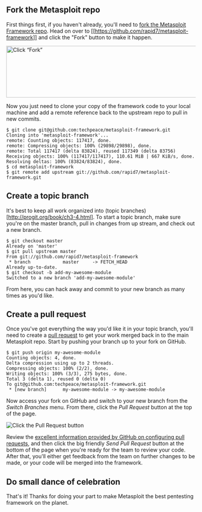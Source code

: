 ## Fork the Metasploit repo

First things first, if you haven't already, you'll need to [fork the Metasploit Framework repo](http://help.github.com/fork-a-repo/). Head on over to [[https://github.com/rapid7/metasploit-framework]] and click the "Fork" button to make it happen.

<img src="http://help.github.com/images/bootcamp/bootcamp_3_fork.jpg" width="558" height="137" alt="Click &ldquo;Fork&rdquo;"  />

Now you just need to clone your copy of the framework code to your local machine and add a remote reference back to the upstream repo to pull in new commits.

```console
$ git clone git@github.com:techpeace/metasploit-framework.git
Cloning into 'metasploit-framework'...
remote: Counting objects: 117417, done.
remote: Compressing objects: 100% (29898/29898), done.
remote: Total 117417 (delta 83824), reused 117349 (delta 83756)
Receiving objects: 100% (117417/117417), 110.61 MiB | 667 KiB/s, done.
Resolving deltas: 100% (83824/83824), done.
$ cd metasploit-framework
$ git remote add upstream git://github.com/rapid7/metasploit-framework.git
```

## Create a topic branch

It's best to keep all work organized into (topic branches)[http://progit.org/book/ch3-4.html]. To start a topic branch, make sure you're on the master branch, pull in changes from up stream, and check out a new branch.

```console
$ git checkout master
Already on 'master'
$ git pull upstream master
From git://github.com/rapid7/metasploit-framework
 * branch            master     -> FETCH_HEAD
Already up-to-date.
$ git checkout -b add-my-awesome-module
Switched to a new branch 'add-my-awesome-module'
```

From here, you can hack away and commit to your new branch as many times as you'd like.

## Create a pull request

Once you've got everything the way you'd like it in your topic branch, you'll need to create a [pull request](http://help.github.com/send-pull-requests/) to get your work merged back in to the main Metasploit repo. Start by pushing your branch up to your fork on GitHub.

```console
$ git push origin my-awesome-module
Counting objects: 4, done.
Delta compression using up to 2 threads.
Compressing objects: 100% (2/2), done.
Writing objects: 100% (3/3), 275 bytes, done.
Total 3 (delta 1), reused 0 (delta 0)
To git@github.com:techpeace/metasploit-framework.git
 * [new branch]      my-awesome-module -> my-awesome-module
```

Now access your fork on GitHub and switch to your new branch from the *Switch Branches* menu. From there, click the *Pull Request* button at the top of the page.

![Click the Pull Request button](http://img.skitch.com/20100831-qfk1c9wyt89pfgfxg61bh1r8rn.png)

Review the [excellent information provided by GitHub on configuring pull requests](http://help.github.com/send-pull-requests/), and then click the big friendly *Send Pull Request* button at the bottom of the page when you're ready for the team to review your code. After that, you'll either get feedback from the team on further changes to be made, or your code will be merged into the framework.

## Do small dance of celebration

That's it! Thanks for doing your part to make Metasploit the best pentesting framework on the planet.



